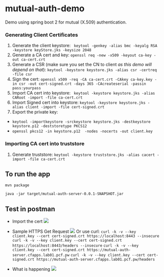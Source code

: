 # mutual-auth-demo
Demo using spring boot 2 for mutual (X.509) authentication.

### Generating Client Certificates

1. Generate the client keystore: ``` keytool -genkey -alias bmc -keyalg RSA -keystore keyStore.jks -keysize 2048```
2. Generate a CA cert and key: ```openssl req -new -x509 -keyout ca-key -out ca-cert.crt ```
3. Generate a CSR (make sure you set the CN to client *as this demo will depend on that*): ```keytool -keystore keystore.jks -alias csr -certreq -file csr ```
4. Sign the cert: ```openssl x509 -req -CA ca-cert.crt -CAkey ca-key.key -in csr -out cert-signed.crt -days 365 -CAcreateserial -passin pass:yourpass ```
5. Import CA cert into keystore: ``` keytool -keystore keystore.jks -alias CARoot -import -file ca-cert.crt```
6. Import Signed cert into keystore: ```keytool -keystore keystore.jks -alias client -import -file cert-signed.crt ```
7. Export the private key: 

* ```keytool -importkeystore -srckeystore keystore.jks -destkeystore keystore.p12 -deststoretype PKCS12 ```
* ```openssl pkcs12 -in keystore.p12  -nodes -nocerts -out client.key ```

### Importing CA cert into truststore
1. Generate truststore: ```keytool -keystore truststore.jks -alias cacert -import -file ca-cert.crt ```


## To run the app
```mvn package```

```java -jar target/mutual-auth-server-0.0.1-SNAPSHOT.jar```

## Test in postman
* Import the cert
![](img/setup-certificate.png)

* Sample HTTPS Get Request
![](img/run.png)
Or use curl:
```curl -k -v --key client.key --cert cert-signed.crt https://localhost:8443 --insecure```
```curl -k -v --key client.key --cert cert-signed.crt https://localhost:8443/headers --insecure```
```curl -k -v --key client.key --cert cert-signed.crt https://mutual-auth-server.cfapps.lab01.pcf.pw```
```curl -k -v --key client.key --cert cert-signed.crt https://mutual-auth-server.cfapps.lab01.pcf.pw/headers```

* What is happening
![](img/mutual-auth-demo.png)




